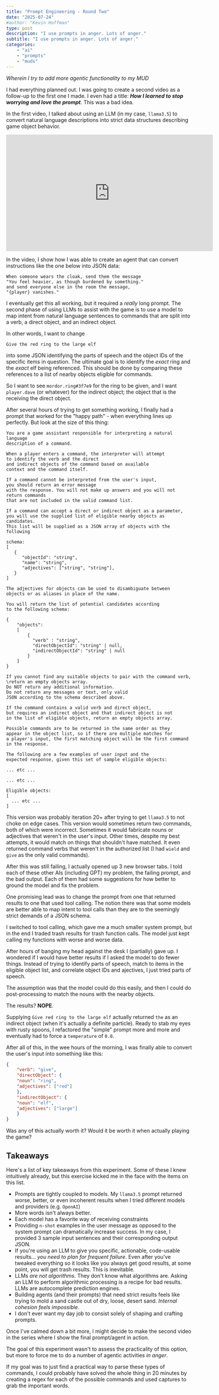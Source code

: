 ```yaml
---
title: "Prompt Engineering - Round Two"
date: "2025-07-24"
#author: "Kevin Hoffman"
type: post
description: "I use prompts in anger. Lots of anger."
subtitle: "I use prompts in anger. Lots of anger."
categories: 
    - "ai"
    - "prompts"
    - "muds"
---
```

_Wherein I try to add more agentic functionality to my MUD_

<!--more-->

I had everything planned out. I was going to create a second video as a follow-up to the first one I made. I even had a title: **_How I learned to stop worrying and love the prompt_**. This was a bad idea.

In the first video, I talked about using an LLM (in my case, `llama3.5`) to convert natural language descriptions into strict data structures describing game object behavior.

<iframe width="560" height="315" src="https://www.youtube.com/embed/ncahHw1F8SI?si=8ue7s7lCmGPWficR" title="YouTube video player" frameborder="0" allow="accelerometer; autoplay; clipboard-write; encrypted-media; gyroscope; picture-in-picture; web-share" referrerpolicy="strict-origin-when-cross-origin" allowfullscreen></iframe>

In the video, I show how I was able to create an agent that can convert instructions like the one below into JSON data:

```
When someone wears the cloak, send them the message 
"You feel heavier, as though burdened by something." 
and send everyone else in the room the message,
"{player} vanishes."
```

I eventually get this all working, but it required a _really_ long prompt. The second phase of using LLMs to assist with the game is to use a model to map intent from natural language sentences to commands that are split into a verb, a direct object, and an indirect object.

In other words, I want to change

```
Give the red ring to the large elf
```

into some JSON identifying the parts of speech and the object IDs of the specific items in question. The ultimate goal is to identify the _exact_ ring and the _exact_ elf being referenced. This should be done by comparing these references to a list of nearby objects eligible for commands.

So I want to see `mordor.ring#3f7e9` for the ring to be given, and I want `player.dave` (or whatever) for the indirect object; the object that is the receiving the direct object.

After several hours of trying to get something working, I finally had a prompt that worked for the "happy path" - when everything lines up perfectly. But look at the size of this
thing:

```
You are a game assistant responsible for interpreting a natural language 
description of a command.

When a player enters a command, the interpreter will attempt 
to identify the verb and the direct
and indirect objects of the command based on available 
context and the command itself.
                    
If a command cannot be interpreted from the user's input, 
you should return an error message
with the response. You will not make up answers and you will not return commands 
that are not included in the valid command list.
                    
If a command can accept a direct or indirect object as a parameter, 
you will use the supplied list of eligible nearby objects as candidates. 
This list will be supplied as a JSON array of objects with the following
                    
schema:
[
   {
      "objectId": "string",
      "name": "string",
      "adjectives": ["string", "string"],
   }
]
                    
The adjectives for objects can be used to disambiguate between
objects or as aliases in place of the name.
                    
You will return the list of potential candidates according 
to the following schema:

{
    "objects":
    [
        {
          "verb" : "string",
          "directObjectId": "string" | null,
          "indirectObjectId": "string" | null
        }
    ]
}
                    
If you cannot find any suitable objects to pair with the command verb, \return an empty objects array.
Do NOT return any additional information.
Do not return any messages or text, only valid
JSON according to the schema described above.
                    
If the command contains a valid verb and direct object, 
but requires an indirect object and that indirect object is not 
in the list of eligible objects, return an empty objects array.
                    
Possible commands are to be returned in the same order as they 
appear in the object list, so if there are multiple matches for 
a player's input, the first matching object will be the first command in the response.
                    
The following are a few examples of user input and the 
expected response, given this set of sample eligible objects:

... etc ...

... etc ... 

Eligible objects:
[
  ... etc ...
]   
```

This version was probably iteration 20+ after trying to get `llama3.5` to not choke on edge cases. This version would sometimes return two commands, both of which were incorrect. Sometimes it would fabricate nouns or adjectives that weren't in the user's input. Other times, despite my best attempts, it would match on things that shouldn't have matched. It even returned command verbs that weren't in the authorized list (I had `wield` and `give` as the only valid commands).

After this was still failing, I actually opened up 3 new browser tabs. I told each of these other AIs (including GPT) my problem, the failing prompt, and the bad output. Each of them had some suggestions for how better to ground the model and fix the problem. 

One promising lead was to change the prompt from one that returned results to one that used tool calling. The notion there was that some models are better able to map intent to tool calls than they are to the seemingly strict demands of a JSON schema.

I switched to tool calling, which gave me a much smaller system prompt, but in the end I traded trash results for trash function calls. The model just kept calling my functions with worse and worse data.

After hours of banging my head against the desk I (partially) gave up. I wondered if I would have better results if I asked the model to do fewer things. Instead of trying to identify parts of speech, match to items in the eligible object list, and correlate object IDs and ajectives, I just tried parts of speech.

The assumption was that the model could do this easily, and then I could do post-processing to match the nouns with the nearby objects.

The results? **NOPE**.

Supplying `Give red ring to the large elf` actually returned `the` as an indirect object (when it's actually a definite particle). Ready to stab my eyes with rusty spoons, I refactored the "simple" prompt more and more and eventually had to force a `temperature` of `0.0`.

After all of this, in the wee hours of the morning, I was finally able to convert the user's input into something like this:

```json
{
    "verb": "give",
    "directObject": {
	"noun": "ring",
	"adjectives": ["red"]
    },
    "indirectObject": {
	"noun": "elf",
	"adjectives": ["large"]
    }
}
```
Was any of this actually worth it? Would it be worth it when actually playing the game?

## Takeaways
Here's a list of key takeaways from this experiment. Some of these I knew intuitively already, but this exercise kicked me in the face with the items on this list.

* Prompts are tightly coupled to models. My `llama3.5` prompt returned worse, better, or even incoherent results when I tried different models and providers (e.g. `OpenAI`)
* More words isn't always better. 
* Each model has a favorite way of receiving constraints
* Providing `n-shot` examples in the user message as opposed to the system prompt can dramatically increase success. In my case, I provided 3 sample input sentences and their corresponding output JSON.
* If you're using an LLM to give you specific, actionable, code-usable results... _you need to plan for frequent failure_. Even after you've tweaked everything so it looks like you always get good results, at some point, you will get trash results. This is inevitable.
* LLMs _are not algorithms_. They don't know what algorithms are. Asking an LLM to perform algorithmic processing is a recipe for bad results. LLMs are autocomplete prediction engines.
* Building agents (and their prompts) that need strict results feels like trying to mold a sand castle out of dry, loose, desert sand. _Internal cohesion feels impossible_.
* I don't ever want my day job to consist solely of shaping and crafting prompts.

Once I've calmed down a bit more, I might decide to make the second video in the series where I show the final prompt/agent in action.

The goal of this experiment wasn't to assess the practicality of this option, but more to force me to do a number of agentic activities _in anger_. 

If my goal was to just find a practical way to parse these types of commands, I could probably have solved the whole thing in 20 minutes by creating a regex for each of the possible commands and used captures to grab the important words.
